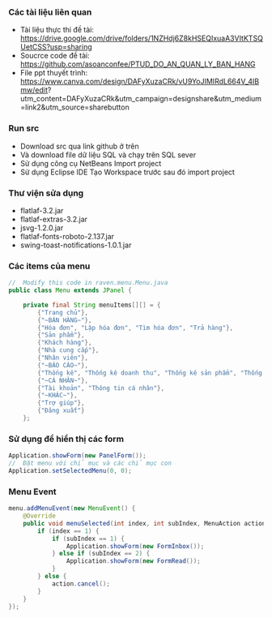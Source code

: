 ### Các tài liệu liên quan
- Tài liệu thực thi đề tài: https://drive.google.com/drive/folders/1NZHdj6Z8kHSEQIxuaA3VItKTSQUetCSS?usp=sharing
- Soucrce code đề tài: https://github.com/asoanconfee/PTUD_DO_AN_QUAN_LY_BAN_HANG
- File ppt thuyết trình: https://www.canva.com/design/DAFyXuzaCRk/vU9YoJIMIRdL664V_4IBmw/edit?     utm_content=DAFyXuzaCRk&utm_campaign=designshare&utm_medium=link2&utm_source=sharebutton

### Run src
- Download src qua link github ở trên
- Và download file dữ liệu SQL và chạy trên SQL sever
- Sử dụng công cụ NetBeans
    Import project
- Sử dụng Eclipse IDE
    Tạo Workspace trước sau đó import project

### Thư viện sửa dụng
- flatlaf-3.2.jar
- flatlaf-extras-3.2.jar
- jsvg-1.2.0.jar
- flatlaf-fonts-roboto-2.137.jar
- swing-toast-notifications-1.0.1.jar

### Các items của menu
``` java
//  Modify this code in raven.menu.Menu.java
public class Menu extends JPanel {

    private final String menuItems[][] = {
        {"Trang chủ"},
        {"~BÁN HÀNG~"},
        {"Hóa đơn", "Lập hóa đơn", "Tìm hóa đơn", "Trả hàng"},
        {"Sản phẩm"},
        {"Khách hàng"},
        {"Nhà cung cấp"},
        {"Nhân viên"},
        {"~BÁO CÁO~"},
        {"Thống kê", "Thống kê doanh thu", "Thống kê sản phẩm", "Thống kê hóa đơn"},
        {"~CÁ NHÂN~"},
        {"Tài khoản", "Thông tin cá nhân"},
        {"~KHÁC~"},
        {"Trợ giúp"},
        {"Đăng xuất"}
    };
```

### Sử dụng để hiển thị các form
``` java
Application.showForm(new PanelForm());
//  Đặt menu với chỉ mục và các chỉ mục con
Application.setSelectedMenu(0, 0);
```
### Menu Event
``` java
menu.addMenuEvent(new MenuEvent() {
    @Override
    public void menuSelected(int index, int subIndex, MenuAction action) {
        if (index == 1) {
            if (subIndex == 1) {
                Application.showForm(new FormInbox());
            } else if (subIndex == 2) {
                Application.showForm(new FormRead());
            }
        } else {
            action.cancel();
        }
    }
});
```
